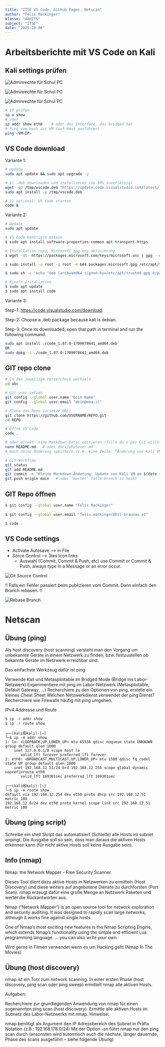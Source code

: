 ```yaml
---
title: "ITSE VS Code, Github Pages, Netscan"
author: "Felix Mackinger"
klasse: "4AHITS"
subject: "ITSE"
date: "2025-10-06"
---
```



# Arbeitsberichte mit VS Code on Kali

## Kali settings prüfen

![Adminrechte für Schul PC](/img/251006/adminrights.png)

![Adminrechte für Schul PC](/img/251006/gosettings.png)

![Adminrechte für Schul PC](/img/251006/nicconf.png)

```sh
# IP prüfen
ip a show
# oder
ip addr show eth0    # oder das Interface, das Bridged hat
# Ping vom Host zur VM (auf Host ausführen)
ping <VM-IP>
```



## VS Code download

Variante 1:
```sh
# Update
sudo apt update && sudo apt upgrade -y

# 1) .deb downloaden und installieren (zu 99% zuverlässig)
wget -qO /tmp/vscode.deb "https://update.code.visualstudio.com/latest/linux-deb-x64/stable"
sudo apt install -y /tmp/vscode.deb

# 2) optional: VS Code starten
code &
```

Variante 2:
```sh
# Update
sudo apt update

# VS Code benötigte Datein
$ sudo apt install software-properties-common apt-transport-https

# Installation repo, Microsoft gpg key aktivierung
$ wget -qO- https://packages.microsoft.com/keys/microsoft.asc | gpg --dearmor > packages.microsoft.gpg

$ sudo install -o root -g root -m 644 packages.microsoft.gpg /etc/apt/trusted.gpg.d/

$ sudo sh -c 'echo "deb [arch=amd64 signed-by=/etc/apt/trusted.gpg.d/packages.microsoft.gpg] https://packages.microsoft.com/repos/vscode/ stable main" > /etc/apt/sources.list.d/vscode.list'

# Finale Installation
$ sudo apt update
$ sudo apt install code
```

Variante 3:

Step-1: https://code.visualstudio.com/download

Step-2: Choose a .deb package because kali is debian.

Step-3:
Once its downloaded, open that path in terminal and run the following command.
```sh
sudo apt install ./code_1.87.0-1709078641_amd64.deb
OR
sudo dpkg -i ./code_1.87.0-1709078641_amd64.deb
```



## GIT repo clone


```sh
# In das jeweilige Verzeichnis wechseln
cd abc

# Git user setzen
git config --global user.name "Dein Name"
git config --global user.email "dein@ema.il"

# Klone das Repo (ersetze URL)
git clone https://github.com/USERNAME/REPO.git
cd REPO

# Öffne VS Code
code .

# oder direkt: eine Markdown-Datei editieren (falls du's per CLI willst)
nano README.md   # oder docs/whatever.md
# mach deine Änderung speichern (z.B. eine Zeile: "Änderung von Kali VM am <Datum>")

# Git-Workflow
git status
git add README.md
git commit -m "Kleine Markdown-Änderung: Update von Kali VM am $(date +%F)"
git push origin main   # oder 'master' falls branch so heißt
```


## GIT Repo öffnen

```sh
$ git config --global user.name "Felix Mackinger"
                           
$ git config --global user.email "felix.mackinger@htl-braunau.at"  

$ code .
```

## VS Code settings

- Activate Autosave --> in File
- Sorce Control --> 3tes Icon links 
    - Auswahl (Commit, Commit & Push, etc) use Commit or Commit & Push, always type in a Message or an error occur.


![Git Source Control](/img/251006/gitsourcecontrol.png)


!! Falls ein Fehler passiert beim publizieren vom Commit.
Dann einfach den Branch rebasen. !!  

![Rebase Branch](/img/251006/rebasebranch.png)



# Netscan

## Übung (ping)
Als host discovery (host scanning) versteht man den Vorgang um unbekannte Geräte in einem Netzwerk zu finden, bzw. festzustellen ob bekannte Geräte im Netzwerk erreichbar sind.

Das einfachste Werkzeug dafür ist ping.

Verwende Kali und Metasploitable im Bridged Mode (Bridge ins Labor-Netzwerk)
Experimentiere mit ping im Labor-Netzwerk (Metasploitable, Default Gateway, …)
Recherchiere zu den Optionen von ping, erstelle ein kleines Cheat Sheet
Welchen Netzwerkdienst verwendet der ping Dienst? Recherchiere wie Firewalls häufig mit ping umgehen.

IPv4 Addresse und Route
```sh
$ ip -4 addr show
$ ip -4 route show
```

```output
┌──(kali㉿kali)-[~]
└─$ ip -4 addr show
1: lo: <LOOPBACK,UP,LOWER_UP> mtu 65536 qdisc noqueue state UNKNOWN group default qlen 1000
    inet 127.0.0.1/8 scope host lo
       valid_lft forever preferred_lft forever
2: eth0: <BROADCAST,MULTICAST,UP,LOWER_UP> mtu 1500 qdisc fq_codel state UP group default qlen 1000
    inet 192.168.12.51/24 brd 192.168.12.255 scope global dynamic noprefixroute eth0
       valid_lft 169301sec preferred_lft 169301sec

┌──(kali㉿kali)-[~]
└─$ ip -4 route show
default via 192.168.12.254 dev eth0 proto dhcp src 192.168.12.51 metric 100 
192.168.12.0/24 dev eth0 proto kernel scope link src 192.168.12.51 metric 100 
```







## Übung (ping script)
Schreibe ein shell Skript das automatisiert (Schleife) alle Hosts im subnet anpingt. Die Ausgabe soll so sein, dass man daraus die aktiven Hosts erkennen kann (für nicht aktive Hosts soll keine Ausgabe sein).

## Info (nmap)
Nmap: the Network Mapper - Free Security Scanner

Dieses Tool dient dazu aktive Hosts in Netzwerken zu ermitteln (Host Discovery) und diese weiters auf angebotene Dienste zu durchforsten (Port Scan). nmap erzeugt dafür eine große Menge an Netzwerk Paketen und wertet die Rückantworten aus.

Nmap (“Network Mapper”) is an open source tool for network exploration and security auditing. It was designed to rapidly scan large networks, although it works fine against single hosts.

One of Nmap’s most exciting new features is the Nmap Scripting Engine, which extends Nmap’s functionality using the simple and efficient Lua programming language. … you can also write your own

Wird gerne in Filmen verwendet wenn es um Hacking geht (Nmap In The Movies)

## Übung (host discovery)
nmap ist ein Tool zum network scanning. In einer ersten Phase (host discovery, ping scan oder ping sweep) ermittelt nmap alle aktiven Hosts.

Aufgaben:

Recherchiere zur grundlegenden Anwendung von nmap für einen sogenannten ping scan (host discovery).
Ermittle alle aktiven Hosts im Subnetz des Labor-Netzwerks mit nmap.
Hinweise:

nmap benötigt als Argument den IP Adressbereich des Subnet in Präfix Notation (z.B.: 192.168.178.0/24)
Mit der Option -sn führt nmap nur den ping scan durch (ansonsten wird automtisch auch die nächste, länger dauernde, Phase des scans ausgeführt – siehe folgende Übung)